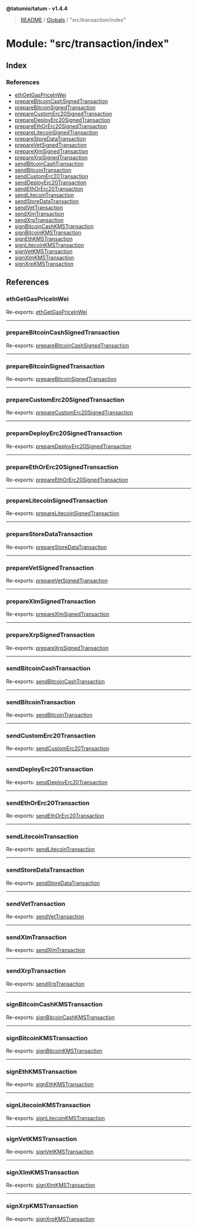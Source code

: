 **@tatumio/tatum - v1.4.4**

> [README](../README.md) / [Globals](../globals.md) / "src/transaction/index"

# Module: "src/transaction/index"

## Index

### References

* [ethGetGasPriceInWei](_src_transaction_index_.md#ethgetgaspriceinwei)
* [prepareBitcoinCashSignedTransaction](_src_transaction_index_.md#preparebitcoincashsignedtransaction)
* [prepareBitcoinSignedTransaction](_src_transaction_index_.md#preparebitcoinsignedtransaction)
* [prepareCustomErc20SignedTransaction](_src_transaction_index_.md#preparecustomerc20signedtransaction)
* [prepareDeployErc20SignedTransaction](_src_transaction_index_.md#preparedeployerc20signedtransaction)
* [prepareEthOrErc20SignedTransaction](_src_transaction_index_.md#prepareethorerc20signedtransaction)
* [prepareLitecoinSignedTransaction](_src_transaction_index_.md#preparelitecoinsignedtransaction)
* [prepareStoreDataTransaction](_src_transaction_index_.md#preparestoredatatransaction)
* [prepareVetSignedTransaction](_src_transaction_index_.md#preparevetsignedtransaction)
* [prepareXlmSignedTransaction](_src_transaction_index_.md#preparexlmsignedtransaction)
* [prepareXrpSignedTransaction](_src_transaction_index_.md#preparexrpsignedtransaction)
* [sendBitcoinCashTransaction](_src_transaction_index_.md#sendbitcoincashtransaction)
* [sendBitcoinTransaction](_src_transaction_index_.md#sendbitcointransaction)
* [sendCustomErc20Transaction](_src_transaction_index_.md#sendcustomerc20transaction)
* [sendDeployErc20Transaction](_src_transaction_index_.md#senddeployerc20transaction)
* [sendEthOrErc20Transaction](_src_transaction_index_.md#sendethorerc20transaction)
* [sendLitecoinTransaction](_src_transaction_index_.md#sendlitecointransaction)
* [sendStoreDataTransaction](_src_transaction_index_.md#sendstoredatatransaction)
* [sendVetTransaction](_src_transaction_index_.md#sendvettransaction)
* [sendXlmTransaction](_src_transaction_index_.md#sendxlmtransaction)
* [sendXrpTransaction](_src_transaction_index_.md#sendxrptransaction)
* [signBitcoinCashKMSTransaction](_src_transaction_index_.md#signbitcoincashkmstransaction)
* [signBitcoinKMSTransaction](_src_transaction_index_.md#signbitcoinkmstransaction)
* [signEthKMSTransaction](_src_transaction_index_.md#signethkmstransaction)
* [signLitecoinKMSTransaction](_src_transaction_index_.md#signlitecoinkmstransaction)
* [signVetKMSTransaction](_src_transaction_index_.md#signvetkmstransaction)
* [signXlmKMSTransaction](_src_transaction_index_.md#signxlmkmstransaction)
* [signXrpKMSTransaction](_src_transaction_index_.md#signxrpkmstransaction)

## References

### ethGetGasPriceInWei

Re-exports: [ethGetGasPriceInWei](_src_transaction_eth_.md#ethgetgaspriceinwei)

___

### prepareBitcoinCashSignedTransaction

Re-exports: [prepareBitcoinCashSignedTransaction](_src_transaction_bcash_.md#preparebitcoincashsignedtransaction)

___

### prepareBitcoinSignedTransaction

Re-exports: [prepareBitcoinSignedTransaction](_src_transaction_bitcoin_.md#preparebitcoinsignedtransaction)

___

### prepareCustomErc20SignedTransaction

Re-exports: [prepareCustomErc20SignedTransaction](_src_transaction_eth_.md#preparecustomerc20signedtransaction)

___

### prepareDeployErc20SignedTransaction

Re-exports: [prepareDeployErc20SignedTransaction](_src_transaction_eth_.md#preparedeployerc20signedtransaction)

___

### prepareEthOrErc20SignedTransaction

Re-exports: [prepareEthOrErc20SignedTransaction](_src_transaction_eth_.md#prepareethorerc20signedtransaction)

___

### prepareLitecoinSignedTransaction

Re-exports: [prepareLitecoinSignedTransaction](_src_transaction_bitcoin_.md#preparelitecoinsignedtransaction)

___

### prepareStoreDataTransaction

Re-exports: [prepareStoreDataTransaction](_src_transaction_eth_.md#preparestoredatatransaction)

___

### prepareVetSignedTransaction

Re-exports: [prepareVetSignedTransaction](_src_transaction_vet_.md#preparevetsignedtransaction)

___

### prepareXlmSignedTransaction

Re-exports: [prepareXlmSignedTransaction](_src_transaction_xlm_.md#preparexlmsignedtransaction)

___

### prepareXrpSignedTransaction

Re-exports: [prepareXrpSignedTransaction](_src_transaction_xrp_.md#preparexrpsignedtransaction)

___

### sendBitcoinCashTransaction

Re-exports: [sendBitcoinCashTransaction](_src_transaction_bcash_.md#sendbitcoincashtransaction)

___

### sendBitcoinTransaction

Re-exports: [sendBitcoinTransaction](_src_transaction_bitcoin_.md#sendbitcointransaction)

___

### sendCustomErc20Transaction

Re-exports: [sendCustomErc20Transaction](_src_transaction_eth_.md#sendcustomerc20transaction)

___

### sendDeployErc20Transaction

Re-exports: [sendDeployErc20Transaction](_src_transaction_eth_.md#senddeployerc20transaction)

___

### sendEthOrErc20Transaction

Re-exports: [sendEthOrErc20Transaction](_src_transaction_eth_.md#sendethorerc20transaction)

___

### sendLitecoinTransaction

Re-exports: [sendLitecoinTransaction](_src_transaction_bitcoin_.md#sendlitecointransaction)

___

### sendStoreDataTransaction

Re-exports: [sendStoreDataTransaction](_src_transaction_eth_.md#sendstoredatatransaction)

___

### sendVetTransaction

Re-exports: [sendVetTransaction](_src_transaction_vet_.md#sendvettransaction)

___

### sendXlmTransaction

Re-exports: [sendXlmTransaction](_src_transaction_xlm_.md#sendxlmtransaction)

___

### sendXrpTransaction

Re-exports: [sendXrpTransaction](_src_transaction_xrp_.md#sendxrptransaction)

___

### signBitcoinCashKMSTransaction

Re-exports: [signBitcoinCashKMSTransaction](_src_transaction_bcash_.md#signbitcoincashkmstransaction)

___

### signBitcoinKMSTransaction

Re-exports: [signBitcoinKMSTransaction](_src_transaction_bitcoin_.md#signbitcoinkmstransaction)

___

### signEthKMSTransaction

Re-exports: [signEthKMSTransaction](_src_transaction_eth_.md#signethkmstransaction)

___

### signLitecoinKMSTransaction

Re-exports: [signLitecoinKMSTransaction](_src_transaction_bitcoin_.md#signlitecoinkmstransaction)

___

### signVetKMSTransaction

Re-exports: [signVetKMSTransaction](_src_transaction_vet_.md#signvetkmstransaction)

___

### signXlmKMSTransaction

Re-exports: [signXlmKMSTransaction](_src_transaction_xlm_.md#signxlmkmstransaction)

___

### signXrpKMSTransaction

Re-exports: [signXrpKMSTransaction](_src_transaction_xrp_.md#signxrpkmstransaction)
